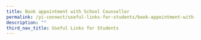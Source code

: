```yaml
---
title: Book appointment with School Counsellor
permalink: /yi-connect/useful-links-for-students/book-appointment-with-school-counsellor/
description: ""
third_nav_title: Useful Links for Students
---
```

